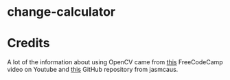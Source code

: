 # change-calculator

# Credits
A lot of the information about using OpenCV came from [this](https://www.youtube.com/watch?v=oXlwWbU8l2o&t=144s) FreeCodeCamp video on Youtube and [this](https://github.com/jasmcaus/opencv-course) GitHub repository from jasmcaus.
